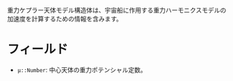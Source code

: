 重力ケプラー天体モデル構造体は、宇宙船に作用する重力ハーモニクスモデルの加速度を計算するための情報を含みます。

# フィールド

  * `μ::Number`: 中心天体の重力ポテンシャル定数。
